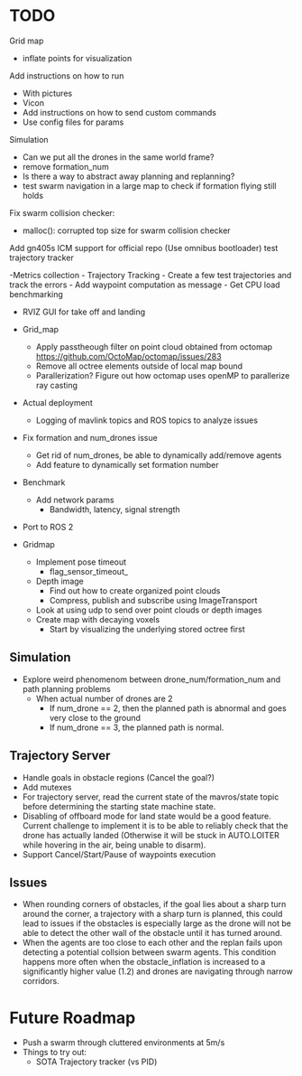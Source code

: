 # TODO
Grid map
- inflate points for visualization

Add instructions on how to run 
 - With pictures
 - Vicon
- Add instructions on how to send custom commands
- Use config files for params

Simulation
- Can we put all the drones in the same world frame?
- remove formation_num
- Is there a way to abstract away planning and replanning?
- test swarm navigation in a large map to check if formation flying still holds

Fix swarm collision checker:
- malloc(): corrupted top size for swarm collision checker

Add gn405s ICM support for official repo (Use omnibus bootloader)
test trajectory tracker

-Metrics collection
    - Trajectory Tracking
        - Create a few test trajectories and track the errors
            - Add waypoint computation as message
    - Get CPU load benchmarking

- RVIZ GUI for take off and landing

- Grid_map
    - Apply passtheough filter on point cloud obtained from octomap 
    https://github.com/OctoMap/octomap/issues/283
    - Remove all octree elements outside of local map bound
    - Parallerization? Figure out how octomap uses openMP to parallerize ray casting

- Actual deployment
    - Logging of mavlink topics and ROS topics to analyze issues

- Fix formation and num_drones issue
    - Get rid of num_drones, be able to dynamically add/remove agents
    -  Add feature to dynamically set formation number

- Benchmark
    - Add network params 
        - Bandwidth, latency, signal strength

- Port to ROS 2

- Gridmap
    - Implement pose timeout
        - flag_sensor_timeout_
    - Depth image
        - Find out how to create organized point clouds
        - Compress, publish and subscribe using ImageTransport
    - Look at using udp to send over point clouds or depth images
    - Create map with decaying voxels
        - Start by visualizing the underlying stored octree first

## Simulation
- Explore weird phenomenom between drone_num/formation_num and path planning problems
    - When actual number of drones are 2 
        - If num_drone == 2, then the planned path is abnormal and goes very close to the ground
        - If num_drone == 3, the planned path is normal. 

## Trajectory Server
- Handle goals in obstacle regions (Cancel the goal?)
- Add mutexes
- For trajectory server, read the current state of the mavros/state topic before determining the starting state machine state.
- Disabling of offboard mode for land state would be a good feature. Current challenge to implement it is to be able to reliably check that the drone has actually landed (Otherwise it will be stuck in AUTO.LOITER while hovering in the air, being unable to disarm).
- Support Cancel/Start/Pause of waypoints execution

## Issues
- When rounding corners of obstacles, if the goal lies about a sharp turn around the corner, a trajectory with a sharp turn is planned, this could lead to issues if the obstacles is especially large as the drone will not be able to detect the other wall of the obstacle until it has turned around. 
- When the agents are too close to each other and the replan fails upon detecting a potential collsion between swarm agents. This condition happens more often when the obstacle_inflation is increased to a significantly higher value (1.2) and drones are navigating through narrow corridors.

# Future Roadmap
- Push a swarm through cluttered environments at 5m/s
- Things to try out:
    - SOTA Trajectory tracker (vs PID)